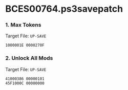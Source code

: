 # BCES00764.ps3savepatch

### 1. Max Tokens

Target File: `UP-SAVE`

```
1000001E 0000270F
```

### 2. Unlock All Mods

Target File: `UP-SAVE`

```
41000386 00000101
45F1000C 00000000
```

